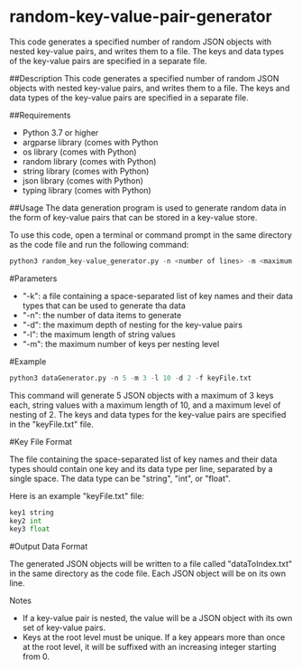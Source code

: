 # random-key-value-pair-generator
This code generates a specified number of random JSON objects with nested key-value pairs, and writes them to a file. The keys and data types of the key-value pairs are specified in a separate file.

##Description
This code generates a specified number of random JSON objects with nested key-value pairs, and writes them to a file. The keys and data types of the key-value pairs are specified in a separate file.


##Requirements

- Python 3.7 or higher
- argparse library (comes with Python
- os library (comes with Python)
- random library (comes with Python)
- string library (comes with Python)
- json library (comes with Python)
- typing library (comes with Python)

##Usage
The data generation program is used to generate random data in the form of key-value pairs that can be stored in a key-value store.

To use this code, open a terminal or command prompt in the same directory as the code file and run the following command:
```python
python3 random_key-value_generator.py -n <number of lines> -m <maximum keys> -l <maximum string length> -d <maximum level of nesting> -f <key file>
```

#Parameters

- "-k": a file containing a space-separated list of key names and their data types that can be used to generate tha data
- "-n": the number of data items to generate
- "-d": the maximum depth of nesting for the key-value pairs
- "-l": the maximum length of string values
- "-m": the maximum number of keys per nesting level

#Example

```python
python3 dataGenerator.py -n 5 -m 3 -l 10 -d 2 -f keyFile.txt
```
This command will generate 5 JSON objects with a maximum of 3 keys each, string values with a maximum length of 10, and a maximum level of nesting of 2. The keys and data types for the key-value pairs are specified in the "keyFile.txt" file.

#Key File Format

The file containing the space-separated list of key names and their data types should contain one key and its data type per line, separated by a single space. The data type can be "string", "int", or "float".

Here is an example "keyFile.txt" file:

```python
key1 string
key2 int
key3 float
```

#Output Data Format

The generated JSON objects will be written to a file called "dataToIndex.txt" in the same directory as the code file. Each JSON object will be on its own line. 

Notes

- If a key-value pair is nested, the value will be a JSON object with its own set of key-value pairs.
- Keys at the root level must be unique. If a key appears more than once at the root level, it will be suffixed with an increasing integer starting from 0.
